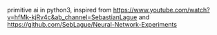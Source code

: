 primitive ai in python3, inspired from https://www.youtube.com/watch?v=hfMk-kjRv4c&ab_channel=SebastianLague and https://github.com/SebLague/Neural-Network-Experiments
